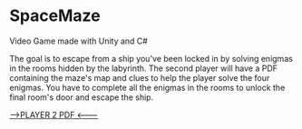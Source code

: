 # SpaceMaze
Video Game made with Unity and C#

The goal is to escape from a ship you've been locked in by solving enigmas in the rooms hidden by the labyrinth. 
The second player will have a PDF containing the maze's map and clues to help the player solve the four enigmas.
You have to complete all the enigmas in the rooms to unlock the final room's door and escape the ship.

[-->PLAYER 2 PDF <---](https://pdfhost.io/v/kEHiXmpxl_SpaceMaze_Guide.pdf)

